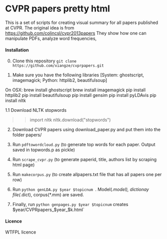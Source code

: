 
# CVPR papers pretty html

This is a set of scripts for creating visual summary for all papers published at CVPR. The original idea is from https://github.com/colincsl/cvpr2013papers
They show how one can manipulate PDFs, analyze word frequencies, 

#### Installation

0. Clone this repository `git clone https://github.com/xiangze/cvprpapers.git`

1. Make sure you have the following libraries [System: ghostscript, imagemagick; Python: httplib2, beautifulsoup]

On OSX:
brew install ghostscript
brew install imagemagick
pip install httplib2
pip install beautifulsoup
pip install gensim
pip install pyLDAvis
pip install nltk

1.1 Download NLTK stopwords
>>import nltk
>>nltk.download("stopwords")
 
2. Download CVPR papers using download_paper.py and put them into the folder papers/

3. Run `pdftowordcloud.py` (to generate top words for each paper. Output saved in topwords.p as pickle)

4. Run `scrape_cvpr.py` (to generate paperid, title, authors list by scraping html page)

5. Run `makecorpus.py` (to create allpapers.txt file that has all papers one per row)

6. Run `python genLDA.py $year $topicnum `. Model(*.model), dictionay file(*.dict), corpus(*.mm) are saved.

8. Finally, run `python genpages.py $year $topicnum` creates $year/CVPRpapers_$year_$k.html`

#### Licence

WTFPL licence
